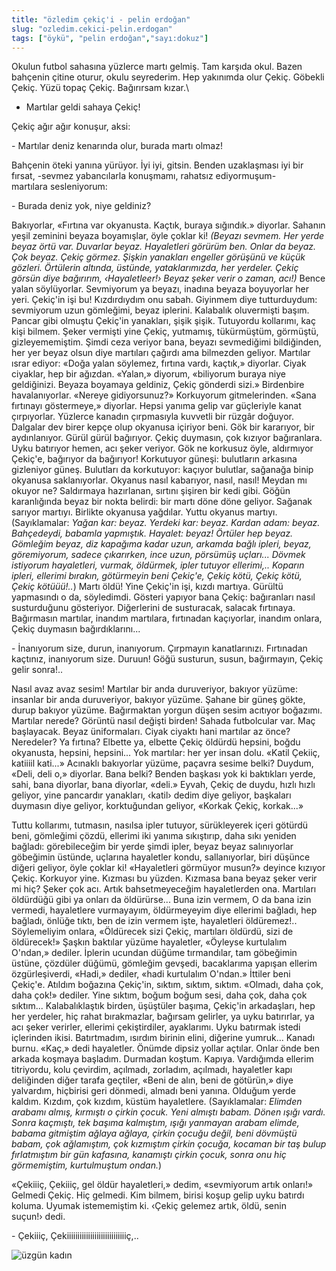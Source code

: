 ```yaml
---
title: "özledim çekiç'i - pelin erdoğan"
slug: "ozledim.cekici-pelin.erdogan"
tags: ["öykü", "pelin erdoğan","sayı:dokuz"]
---
```


Okulun futbol sahasına yüzlerce martı gelmiş. Tam karşıda okul. Bazen
bahçenin çitine oturur, okulu seyrederim. Hep yakınımda olur Çekiç.
Göbekli Çekiç. Yüzü topaç Çekiç. Bağırırsam kızar.\
- Martılar geldi sahaya Çekiç!

Çekiç ağır ağır konuşur, aksi:

\- Martılar deniz kenarında olur, burada martı olmaz!

Bahçenin öteki yanına yürüyor. İyi iyi, gitsin. Benden uzaklaşması iyi
bir fırsat, -sevmez yabancılarla konuşmamı, rahatsız ediyormuşum-
martılara sesleniyorum:

\- Burada deniz yok, niye geldiniz?

Bakıyorlar, «Fırtına var okyanusta. Kaçtık, buraya sığındık.» diyorlar.
Sahanın yeşil zeminini beyaza boyamışlar, öyle çoklar ki! *(Beyazı
sevmem. Her yerde beyaz örtü var. Duvarlar beyaz. Hayaletleri görürüm
ben. Onlar da beyaz. Çok beyaz. Çekiç görmez. Şişkin yanakları engeller
görüşünü ve küçük gözleri. Örtülerin altında, üstünde, yataklarımızda,
her yerdeler. Çekiç görsün diye bağırırım, ‹Hayaletleer!› Beyaz şeker
verir o zaman, acı!)* Bence yalan söylüyorlar. Sevmiyorum ya beyazı,
inadına beyaza boyuyorlar her yeri. Çekiç'in işi bu! Kızdırdıydım onu
sabah. Giyinmem diye tutturduydum: sevmiyorum uzun gömleğimi, beyaz
iplerini. Kalabalık oluvermişti başım. Pancar gibi olmuştu Çekiç'in
yanakları, şişik şişik. Tutuyordu kollarımı, kaç kişi bilmem. Şeker
vermişti yine Çekiç, yutmamış, tükürmüştüm, görmüştü, gizleyememiştim.
Şimdi ceza veriyor bana, beyazı sevmediğimi bildiğinden, her yer beyaz
olsun diye martıları çağırdı ama bilmezden geliyor. Martılar ısrar
ediyor: «Doğa yalan söylemez, fırtına vardı, kaçtık,» diyorlar. Ciyak
ciyaklar, hep bir ağızdan. «Yalan,» diyorum, «biliyorum buraya niye
geldiğinizi. Beyaza boyamaya geldiniz, Çekiç gönderdi sizi.» Birdenbire
havalanıyorlar. «Nereye gidiyorsunuz?» Korkuyorum gitmelerinden. «Sana
fırtınayı göstermeye,» diyorlar. Hepsi yanıma gelip var güçleriyle kanat
çırpıyorlar. Yüzlerce kanadın çırpmasıyla kuvvetli bir rüzgâr doğuyor.
Dalgalar dev birer kepçe olup okyanusa içiriyor beni. Gök bir kararıyor,
bir aydınlanıyor. Gürül gürül bağırıyor. Çekiç duymasın, çok kızıyor
bağıranlara. Uyku batırıyor hemen, acı şeker veriyor. Gök ne korkusuz
öyle, aldırmıyor Çekiç'e, bağırıyor da bağırıyor! Korkutuyor güneşi:
bulutların arkasına gizleniyor güneş. Bulutları da korkutuyor: kaçıyor
bulutlar, sağanağa binip okyanusa saklanıyorlar. Okyanus nasıl
kabarıyor, nasıl, nasıl! Meydan mı okuyor ne? Saldırmaya hazırlanan,
sırtını şişiren bir kedi gibi. Göğün karanlığında beyaz bir nokta
belirdi: bir martı döne döne geliyor. Sağanak sarıyor martıyı. Birlikte
okyanusa yağdılar. Yuttu okyanus martıyı. (Sayıklamalar: *Yağan kar:
beyaz. Yerdeki kar: beyaz. Kardan adam: beyaz. Bahçedeydi, babamla
yapmıştık. Hayalet: beyaz! Örtüler hep beyaz. Gömleğim beyaz, diz
kapağıma kadar uzun, arkamda bağlı ipleri, beyaz, göremiyorum, sadece
çıkarırken, ince uzun, pörsümüş uçları... Dövmek istiyorum hayaletleri,
vurmak, öldürmek, ipler tutuyor ellerimi,.. Koparın ipleri, ellerimi
bırakın, götürmeyin beni Çekiç'e, Çekiç kötü, Çekiç kötü, Çekiç
kötüüü!..*) Martı öldü! Yine Çekiç'in işi, kızdı martıya. Gürültü
yapmasındı o da, söyledimdi. Gösteri yapıyor bana Çekiç: bağıranları
nasıl susturduğunu gösteriyor. Diğerlerini de susturacak, salacak
fırtınaya. Bağırmasın martılar, inandım martılara, fırtınadan
kaçıyorlar, inandım onlara, Çekiç duymasın bağırdıklarını...

\- İnanıyorum size, durun, inanıyorum. Çırpmayın kanatlarınızı.
Fırtınadan kaçtınız, inanıyorum size. Duruun! Göğü susturun, susun,
bağırmayın, Çekiç gelir sonra!..

Nasıl avaz avaz sesim! Martılar bir anda duruveriyor, bakıyor yüzüme:
insanlar bir anda duruveriyor, bakıyor yüzüme. Şahane bir güneş gökte,
durup bakıyor yüzüme. Bağırmaktan yorgun düşen sesim acıtıyor boğazımı.
Martılar nerede? Görüntü nasıl değişti birden! Sahada futbolcular var.
Maç başlayacak. Beyaz üniformaları. Ciyak ciyaktı hani martılar az önce?
Neredeler? Ya fırtına? Elbette ya, elbette Çekiç öldürdü hepsini, boğdu
okyanusta, hepsini, hepsini... Yok martılar: her yer insan dolu. «Katil
Çekiiç, katiiiil kati...» Acınaklı bakıyorlar yüzüme, paçavra sesime
belki? Duydum, «Deli, deli o,» diyorlar. Bana belki? Benden başkası yok
ki baktıkları yerde, sahi, bana diyorlar, bana diyorlar, «deli.» Eyvah,
Çekiç de duydu, hızlı hızlı geliyor, yine pancardır yanakları, ‹katil›
dedim diye geliyor, başkaları duymasın diye geliyor, korktuğundan
geliyor, «Korkak Çekiç, korkak...»

Tuttu kollarımı, tutmasın, nasılsa ipler tutuyor, sürükleyerek içeri
götürdü beni, gömleğimi çözdü, ellerimi iki yanıma sıkıştırıp, daha sıkı
yeniden bağladı: görebileceğim bir yerde şimdi ipler, beyaz beyaz
salınıyorlar göbeğimin üstünde, uçlarına hayaletler kondu,
sallanıyorlar, biri düşünce diğeri geliyor, öyle çoklar ki! «Hayaletleri
görmüyor musun?» deyince kızıyor Çekiç. Korkuyor yine. Kızması bu
yüzden. Kızmasa bana beyaz şeker verir mi hiç? Şeker çok acı. Artık
bahsetmeyeceğim hayaletlerden ona. Martıları öldürdüğü gibi ya onları da
öldürürse... Buna izin vermem, O da bana izin vermedi, hayaletlere
vurmayayım, öldürmeyeyim diye ellerimi bağladı, hep bağladı, önlüğe
tıktı, ben de izin vermem işte, hayaletleri öldüremez!.. Söylemeliyim
onlara, «Öldürecek sizi Çekiç, martıları öldürdü, sizi de öldürecek!»
Şaşkın baktılar yüzüme hayaletler, «Öyleyse kurtulalım O'ndan,» dediler.
İplerin ucundan düğüme tırmandılar, tam göbeğimin üstüne, çözdüler
düğümü, gömleğim gevşedi, bacaklarıma yapışan ellerim özgürleşiverdi,
«Hadi,» dediler, «hadi kurtulalım O'ndan.» İttiler beni Çekiç'e. Atıldım
boğazına Çekiç'in, sıktım, sıktım, sıktım. «Olmadı, daha çok, daha çok!»
dediler. Yine sıktım, boğum boğum sesi, daha çok, daha çok sıktım...
Kalabalıklaştık birden, üşüştüler başıma, Çekiç'in arkadaşları, hep her
yerdeler, hiç rahat bırakmazlar, bağırsam gelirler, ya uyku batırırlar,
ya acı şeker verirler, ellerimi çekiştirdiler, ayaklarımı. Uyku batırmak
istedi içlerinden ikisi. Batırtmadım, ısırdım birinin elini, diğerine
yumruk... Kanadı burnu. «Kaç,» dedi hayaletler. Önümde dipsiz yollar
açtılar. Onlar önde ben arkada koşmaya başladım. Durmadan koştum.
Kapıya. Vardığımda ellerim titriyordu, kolu çevirdim, açılmadı,
zorladım, açılmadı, hayaletler kapı deliğinden diğer tarafa geçtiler,
«Beni de alın, beni de götürün,» diye yalvardım, hiçbirisi geri dönmedi,
almadı beni yanına. Olduğum yerde kaldım. Kızdım, çok kızdım, küstüm
hayaletlere. (Sayıklamalar: *Elimden arabamı almış, kırmıştı o çirkin
çocuk. Yeni almıştı babam. Dönen ışığı vardı. Sonra kaçmıştı, tek başıma
kalmıştım, ışığı yanmayan arabam elimde, babama gitmiştim ağlaya ağlaya,
çirkin çocuğu değil, beni dövmüştü babam, çok ağlamıştım, çok kızmıştım
çirkin çocuğa, kocaman bir taş bulup fırlatmıştım bir gün kafasına,
kanamıştı çirkin çocuk, sonra onu hiç görmemiştim, kurtulmuştum ondan.*)

«Çekiiiç, Çekiiiç, gel öldür hayaletleri,» dedim, «sevmiyorum artık
onları!» Gelmedi Çekiç. Hiç gelmedi. Kim bilmem, birisi koşup gelip uyku
batırdı koluma. Uyumak istememiştim ki. ‹Çekiç gelemez artık, öldü,
senin suçun!› dedi.

\- Çekiiiç, Çekiiiiiiiiiiiiiiiiiiiiiiiiiiiiç,..

![üzgün kadın](/img/ky09_23.jpg)

